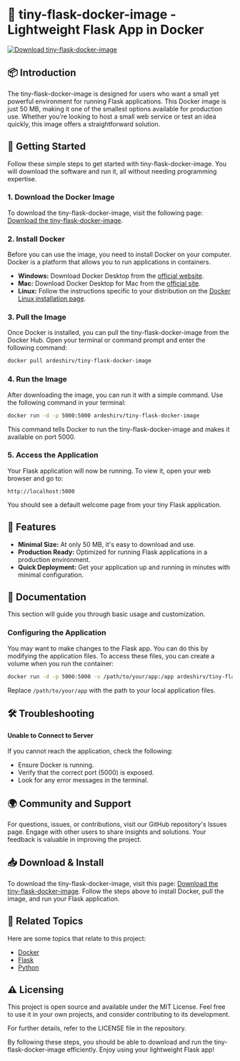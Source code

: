 # 🚀 tiny-flask-docker-image - Lightweight Flask App in Docker

[![Download tiny-flask-docker-image](https://img.shields.io/badge/Download-tiny--flask--docker--image-brightgreen)](https://github.com/sreenath-BH/tiny-flask-docker-image/releases)

## 📦 Introduction

The tiny-flask-docker-image is designed for users who want a small yet powerful environment for running Flask applications. This Docker image is just 50 MB, making it one of the smallest options available for production use. Whether you’re looking to host a small web service or test an idea quickly, this image offers a straightforward solution.

## 🚀 Getting Started

Follow these simple steps to get started with tiny-flask-docker-image. You will download the software and run it, all without needing programming expertise.

### 1. Download the Docker Image

To download the tiny-flask-docker-image, visit the following page: [Download the tiny-flask-docker-image](https://github.com/sreenath-BH/tiny-flask-docker-image/releases).

### 2. Install Docker

Before you can use the image, you need to install Docker on your computer. Docker is a platform that allows you to run applications in containers. 

- **Windows:** Download Docker Desktop from the [official website](https://www.docker.com/products/docker-desktop).
- **Mac:** Download Docker Desktop for Mac from the [official site](https://www.docker.com/products/docker-desktop).
- **Linux:** Follow the instructions specific to your distribution on the [Docker Linux installation page](https://docs.docker.com/engine/install/).

### 3. Pull the Image

Once Docker is installed, you can pull the tiny-flask-docker-image from the Docker Hub. Open your terminal or command prompt and enter the following command:

```bash
docker pull ardeshirv/tiny-flask-docker-image
```

### 4. Run the Image

After downloading the image, you can run it with a simple command. Use the following command in your terminal:

```bash
docker run -d -p 5000:5000 ardeshirv/tiny-flask-docker-image
```

This command tells Docker to run the tiny-flask-docker-image and makes it available on port 5000.

### 5. Access the Application

Your Flask application will now be running. To view it, open your web browser and go to:

```
http://localhost:5000
```

You should see a default welcome page from your tiny Flask application.

## 🔧 Features

- **Minimal Size:** At only 50 MB, it's easy to download and use.
- **Production Ready:** Optimized for running Flask applications in a production environment.
- **Quick Deployment:** Get your application up and running in minutes with minimal configuration.

## 📖 Documentation

This section will guide you through basic usage and customization. 

### Configuring the Application

You may want to make changes to the Flask app. You can do this by modifying the application files. To access these files, you can create a volume when you run the container:

```bash
docker run -d -p 5000:5000 -v /path/to/your/app:/app ardeshirv/tiny-flask-docker-image
```

Replace `/path/to/your/app` with the path to your local application files.

## 🛠️ Troubleshooting

#### Unable to Connect to Server

If you cannot reach the application, check the following:

- Ensure Docker is running.
- Verify that the correct port (5000) is exposed.
- Look for any error messages in the terminal.

## 🌍 Community and Support

For questions, issues, or contributions, visit our GitHub repository's Issues page. Engage with other users to share insights and solutions. Your feedback is valuable in improving the project.

## 📥 Download & Install

To download the tiny-flask-docker-image, visit this page: [Download the tiny-flask-docker-image](https://github.com/sreenath-BH/tiny-flask-docker-image/releases). Follow the steps above to install Docker, pull the image, and run your Flask application.

## 🔗 Related Topics

Here are some topics that relate to this project:

- [Docker](https://www.docker.com/)
- [Flask](https://flask.palletsprojects.com/)
- [Python](https://www.python.org/)

## ⚠️ Licensing

This project is open source and available under the MIT License. Feel free to use it in your own projects, and consider contributing to its development. 

For further details, refer to the LICENSE file in the repository. 

By following these steps, you should be able to download and run the tiny-flask-docker-image efficiently. Enjoy using your lightweight Flask app!